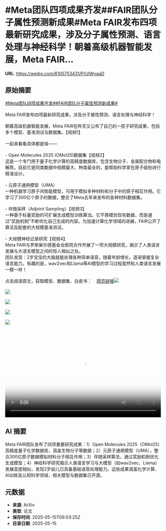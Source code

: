 # #Meta团队四项成果齐发##FAIR团队分子属性预测新成果#Meta FAIR发布四项最新研究成果，涉及分子属性预测、语言处理与神经科学！朝着高级机器智能发展，Meta FAIR...

**URL**: https://weibo.com/6105753431/PrUIWyaaD

## 原始摘要

<a href="https://m.weibo.cn/search?containerid=231522type%3D1%26t%3D10%26q%3D%23Meta%E5%9B%A2%E9%98%9F%E5%9B%9B%E9%A1%B9%E6%88%90%E6%9E%9C%E9%BD%90%E5%8F%91%23&amp;extparam=%23Meta%E5%9B%A2%E9%98%9F%E5%9B%9B%E9%A1%B9%E6%88%90%E6%9E%9C%E9%BD%90%E5%8F%91%23" data-hide=""><span class="surl-text">#Meta团队四项成果齐发#</span></a><a href="https://m.weibo.cn/search?containerid=231522type%3D1%26t%3D10%26q%3D%23FAIR%E5%9B%A2%E9%98%9F%E5%88%86%E5%AD%90%E5%B1%9E%E6%80%A7%E9%A2%84%E6%B5%8B%E6%96%B0%E6%88%90%E6%9E%9C%23&amp;extparam=%23FAIR%E5%9B%A2%E9%98%9F%E5%88%86%E5%AD%90%E5%B1%9E%E6%80%A7%E9%A2%84%E6%B5%8B%E6%96%B0%E6%88%90%E6%9E%9C%23" data-hide=""><span class="surl-text">#FAIR团队分子属性预测新成果#</span></a><br><br>Meta FAIR发布四项最新研究成果，涉及分子属性预测、语言处理与神经科学！<br><br>朝着高级机器智能发展，Meta FAIR在昨天又公布了自己的一揽子研究成果，包括多个模型、基准测试与数据集。【视频1】<br><br>一起来看看具体都是啥——<br><br>- Open Molecules 2025 (OMol25)数据集【视频2】<br>这是一个专门用于量子化学计算的高精度数据库，包含生物分子、金属配合物和电解质。目前它是同类数据中规模最大、种类最全的，能帮助科学家在原子级别进行精准设计。<br><br>- 元原子通用模型（UMA）<br>一种机器学习原子间势能模型，可用于模拟多种材料和分子中的原子相互作用。它学习了300亿个原子的数据，整合了Meta五年来发布的各种材料数据集。<br><br>- 伴随采样（Adjoint Sampling）【视频3】<br>一种基于标量奖励的可扩展生成模型训练算法。它不靠模仿现有数据，而是通过“奖励机制”不断优化自己生成的内容。为加速计算化学领域的进展，FAIR公开了算法及配套的大规模基准测试。<br><br>- 大规模神经记录研究【视频4】<br>Meta FAIR与罗斯柴尔德基金会医院合作开展了一项大规模研究，揭示了人类语言发展与大语言模型之间的惊人相似之处。<br>团队发现：2岁宝宝的大脑就能处理各种简单语音，随着年龄增长，逐渐掌握复杂语言能力。有趣的是，wav2vec和Llama等AI模型的学习过程竟然和人类语言发展一模一样！<br><br>点击阅读原文，获取模型、数据集、白皮书：<a href="https://weibo.cn/sinaurl?u=https%3A%2F%2Fai.meta.com%2Fblog%2Fmeta-fair-science-new-open-source-releases%2F%3Futm_source%3Dtwitter%26utm_medium%3Dorganic%2Bsocial%26utm_content%3Dvideo%26utm_campaign%3Dfair" data-hide=""><span class="url-icon"><img style="width: 1rem;height: 1rem" src="https://h5.sinaimg.cn/upload/2015/09/25/3/timeline_card_small_web_default.png" referrerpolicy="no-referrer"></span><span class="surl-text">网页链接</span></a><img style="" src="https://tvax2.sinaimg.cn/large/006Fd7o3gy1i1g0b1h4zej30zk0k07te.jpg" referrerpolicy="no-referrer"><br><br><img style="" src="https://tvax4.sinaimg.cn/large/006Fd7o3ly1i1g0rgh2nij30zk0k0jry.jpg" referrerpolicy="no-referrer"><br><br><img style="" src="https://tvax4.sinaimg.cn/large/006Fd7o3ly1i1g0rfl7ljj30zk0k0t8t.jpg" referrerpolicy="no-referrer"><br><br><img style="" src="https://tvax3.sinaimg.cn/large/006Fd7o3ly1i1g0rf0o6bj31hc0n074u.jpg" referrerpolicy="no-referrer"><br><br><img style="" src="https://tvax1.sinaimg.cn/large/006Fd7o3ly1i1g0re9pz5j30zk0k00sp.jpg" referrerpolicy="no-referrer"><br><br><br clear="both"><div style="clear: both"></div><video controls="controls" poster="https://tvax1.sinaimg.cn/orj480/006Fd7o3ly1i1g0rg1cxaj30zk0k0jry.jpg" style="width: 100%"><source src="https://f.video.weibocdn.com/o0/bPJGqt6Blx08og883rM401041200pFtD0E010.mp4?label=mp4_720p&amp;template=1280x720.25.0&amp;ori=0&amp;ps=1CwnkDw1GXwCQx&amp;Expires=1747292427&amp;ssig=25d5WqVI86&amp;KID=unistore,video"><source src="https://f.video.weibocdn.com/o0/jMssP74Ilx08og87zo5a01041200chgJ0E010.mp4?label=mp4_hd&amp;template=852x480.25.0&amp;ori=0&amp;ps=1CwnkDw1GXwCQx&amp;Expires=1747292427&amp;ssig=gna1e8XPXG&amp;KID=unistore,video"><source src="https://f.video.weibocdn.com/o0/eOZsxeuQlx08og87l10k010412007G9S0E010.mp4?label=mp4_ld&amp;template=640x360.25.0&amp;ori=0&amp;ps=1CwnkDw1GXwCQx&amp;Expires=1747292427&amp;ssig=ZK1pasy9wp&amp;KID=unistore,video"><p>视频无法显示，请前往<a href="https://video.weibo.com/show?fid=1034%3A5166524961325076" target="_blank" rel="noopener noreferrer">微博视频</a>观看。</p></video>

## AI 摘要

Meta FAIR团队发布了四项重要研究成果：1）Open Molecules 2025（OMol25）高精度量子化学数据库，涵盖生物分子等数据；2）元原子通用模型（UMA），整合300亿原子数据模拟材料分子相互作用；3）伴随采样算法，通过奖励机制优化生成模型；4）神经科学研究揭示人类语言学习与大模型（如wav2vec、Llama）发展高度相似，发现2岁幼儿已具备基础语音处理能力。这些成果涵盖化学计算、AI训练及认知科学领域，相关模型与数据集已开源。

## 元数据

- **来源**: ArXiv
- **类型**: 论文
- **保存时间**: 2025-05-15T06:03:25Z
- **目录日期**: 2025-05-15
